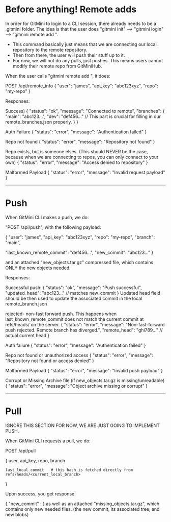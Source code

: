 # Before anything! Remote adds

In order for GitMini to login to a CLI session, there already needs to be a .gitmini folder.
The idea is that the user does "gitmini init" --> "gitmini login" --> "gitmini remote add <repo-name>".
* This command basically just means that we are connecting our local repository to the remote repository.
* Then from there, the user will push their stuff up to it.
* For now, we will not do any pulls, just pushes. This means users cannot modify their remote repo from GitMiniHub.

When the user calls "gitmini remote add <repo-name>", it does:

POST /api/remote_info
{
  "user": "james",
  "api_key": "abc123xyz",
  "repo": "my-repo"
}

Responses:

Success)
{
  "status": "ok",
  "message": "Connected to remote",
  "branches": {
    "main": "abc123...",
    "dev": "def456..."      // This part is crucial for filling in our remote_branches.json properly.
  }
}

Auth Failure
{
  "status": "error",
  "message": "Authentication failed"
}

Repo not found
{
  "status": "error",
  "message": "Repository not found"
}

Repo exists, but is someone elses. (This should NEVER be the case, 
because when we are connecting to repos, you can only connect to your own)
{
  "status": "error",
  "message": "Access denied to repository"
}

Malformed Payload
{
  "status": "error",
  "message": "Invalid request payload"
}



---

# Push

When GitMini CLI makes a push, we do:

"POST /api/push", with the following payload:

{
  "user": "james",
  "api_key": "abc123xyz",
  "repo": "my-repo",
  "branch": "main",

  "last_known_remote_commit": "def456...",
  "new_commit": "abc123..."
}


and an attached "new_objects.tar.gz" compressed file, which contains
ONLY the new objects needed.

Responses:

Successful push:
{
  "status": "ok",
  "message": "Push successful",
  "updated_head": "abc123..."  // matches new_commit
}
Updated head field should be then used to update the associated commit in the local remote_branch.json


rejected- non-fast forward push.
This happens when last_known_remote_commit does not match the current commit at refs/heads/<branch>
on the server.
{
  "status": "error",
  "message": "Non-fast-forward push rejected. Remote branch has diverged.",
  "remote_head": "ghi789..."  // actual current head
}


Auth failure
{
  "status": "error",
  "message": "Authentication failed"
}

Repo not found or unauthorized access
{
  "status": "error",
  "message": "Repository not found or access denied"
}

Malformed Payload
{
  "status": "error",
  "message": "Invalid push payload"
}

Corrupt or Missing Archive file (if new_objects.tar.gz is missing/unreadable)
{
  "status": "error",
  "message": "Object archive missing or corrupt"
}


---

# Pull

IGNORE THIS SECTION FOR NOW, WE ARE JUST GOING TO IMPLEMENT PUSH.

When GitMini CLI requests a pull, we do:

POST /api/pull

{
    user,
    api_key,
    repo,
    branch
    
    last_local_commit   # this hash is fetched directly from refs/heads/<current_local_branch>
}

Upon success, you get response:

{
    "new_commit" : <hash>
}
as well as an attached "missing_objects.tar.gz", which contains only new needed files. 
(the new commit, its associated tree, and new blobs)